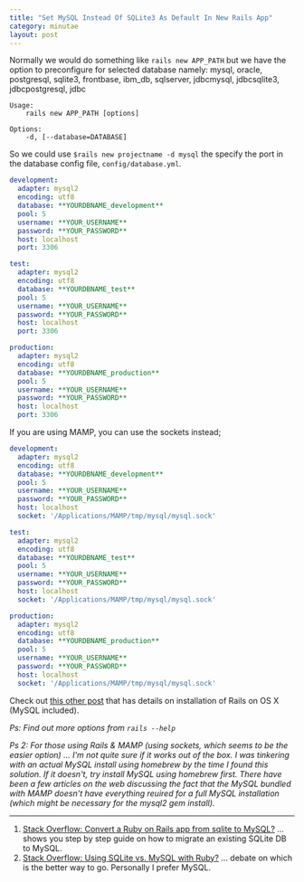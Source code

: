 ```yaml
---
title: "Set MySQL Instead Of SQLite3 As Default In New Rails App"
category: minutae
layout: post
---
```


Normally we would do something like `rails new APP_PATH` but we have the option
to preconfigure for selected database namely: mysql, oracle, postgresql,
sqlite3, frontbase, ibm_db, sqlserver, jdbcmysql, jdbcsqlite3, jdbcpostgresql,
jdbc

```
Usage:
    rails new APP_PATH [options]

Options:
    -d, [--database=DATABASE]
```

So we could use `$rails new projectname -d mysql` the specify the port in the
database config file, `config/database.yml`.

```yaml
development:
  adapter: mysql2
  encoding: utf8
  database: **YOURDBNAME_development**
  pool: 5
  username: **YOUR_USERNAME**
  password: **YOUR_PASSWORD**
  host: localhost
  port: 3306

test:
  adapter: mysql2
  encoding: utf8
  database: **YOURDBNAME_test**
  pool: 5
  username: **YOUR_USERNAME**
  password: **YOUR_PASSWORD**
  host: localhost
  port: 3306

production:
  adapter: mysql2
  encoding: utf8
  database: **YOURDBNAME_production**
  pool: 5
  username: **YOUR_USERNAME**
  password: **YOUR_PASSWORD**
  host: localhost
  port: 3306
```

If you are using MAMP, you can use the sockets instead;

```yaml
development:
  adapter: mysql2
  encoding: utf8
  database: **YOURDBNAME_development**
  pool: 5
  username: **YOUR_USERNAME**
  password: **YOUR_PASSWORD**
  host: localhost
  socket: '/Applications/MAMP/tmp/mysql/mysql.sock'

test:
  adapter: mysql2
  encoding: utf8
  database: **YOURDBNAME_test**
  pool: 5
  username: **YOUR_USERNAME**
  password: **YOUR_PASSWORD**
  host: localhost
  socket: '/Applications/MAMP/tmp/mysql/mysql.sock'

production:
  adapter: mysql2
  encoding: utf8
  database: **YOURDBNAME_production**
  pool: 5
  username: **YOUR_USERNAME**
  password: **YOUR_PASSWORD**
  host: localhost
  socket: '/Applications/MAMP/tmp/mysql/mysql.sock'
```

Check out [this other post][3] that has details on installation of Rails on OS X
(MySQL included).

_Ps: Find out more options from `rails --help`_

_Ps 2: For those using Rails & MAMP (using sockets, which seems to be the easier
option) ... I'm not quite sure if it works out of the box. I was tinkering with
an actual MySQL install using homebrew by the time I found this solution. If it
doesn't, try install MySQL using homebrew first. There have been a few articles
on the web discussing the fact that the MySQL bundled with MAMP doesn't have
everything reuired for a full MySQL installation (which might be necessary for
the mysql2 gem install)._

---

1. [Stack Overflow: Convert a Ruby on Rails app from sqlite to MySQL?][1] ...
   shows you step by step guide on how to migrate an existing SQLite DB to
   MySQL.
2. [Stack Overflow: Using SQLite vs. MySQL with Ruby?][2] ... debate on which is
   the better way to go. Personally I prefer MySQL.

[1]: http://stackoverflow.com/questions/1670154/convert-a-ruby-on-rails-app-from-sqlite-to-mysql
[2]: http://stackoverflow.com/questions/5781482/using-sqlite-vs-mysql-with-ruby
[3]: /minutae/2013/07/rails-on-osx/

